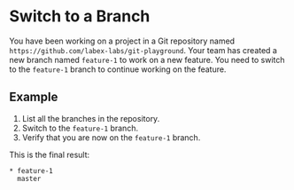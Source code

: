 # Switch to a Branch

You have been working on a project in a Git repository named `https://github.com/labex-labs/git-playground`. Your team has created a new branch named `feature-1` to work on a new feature. You need to switch to the `feature-1` branch to continue working on the feature.

## Example

1. List all the branches in the repository.
2. Switch to the `feature-1` branch.
3. Verify that you are now on the `feature-1` branch.

This is the final result:

```shell
* feature-1
  master
```
